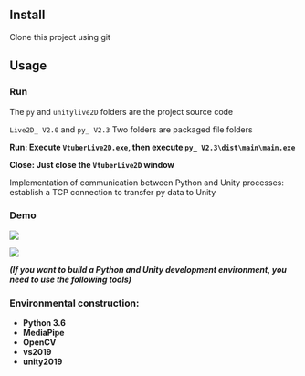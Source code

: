 ## Install

Clone this project using git

## Usage

### Run

The `py` and `unitylive2D` folders are the project source code

`Live2D_ V2.0` and `py_ V2.3` Two folders are packaged file folders

**Run: Execute `VtuberLive2D.exe`, then execute `py_ V2.3\dist\main\main.exe`**

**Close: Just close the `VtuberLive2D` window**

Implementation of communication between Python and Unity processes: establish a TCP connection to transfer py data to Unity

### Demo

![](images/1.gif)

![](images/2.gif)



***(If you want to build a Python and Unity development environment, you need to use the following tools)***

### Environmental construction: 

- **Python 3.6**
- **MediaPipe**
- **OpenCV**
- **vs2019**
- **unity2019**

